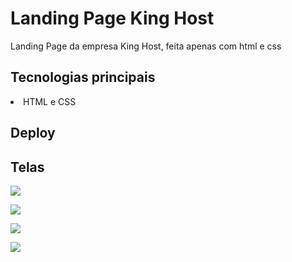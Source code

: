 # Landing Page King Host

Landing Page da empresa King Host, feita apenas com html e css




## Tecnologias principais

<li>HTML e CSS</li>



## Deploy





## Telas

![](https://images2.imgbox.com/b4/89/B8Ko8HBl_o.png)

![](https://images2.imgbox.com/45/73/oOWYcsNe_o.png)

![](https://images2.imgbox.com/10/d1/JxXAzVWO_o.png)

![](https://images2.imgbox.com/9f/22/oXBcaPj0_o.png)